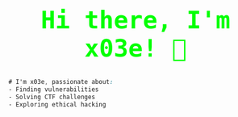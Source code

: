 <h1 align="center" style="color: #00FF00; font-size: 48px; font-family: monospace;">
  Hi there, I'm x03e! 👋
</h1>

```css
# I'm x03e, passionate about:
- Finding vulnerabilities
- Solving CTF challenges
- Exploring ethical hacking
```
